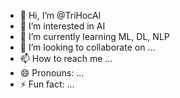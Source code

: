 - 👋 Hi, I’m @TriHocAI
- 👀 I’m interested in AI
- 🌱 I’m currently learning ML, DL, NLP
- 💞️ I’m looking to collaborate on ...
- 📫 How to reach me ...
- 😄 Pronouns: ... 
- ⚡ Fun fact: ...

<!---
TriHocAI/TriHocAI is a ✨ special ✨ repository because its `README.md` (this file) appears on your GitHub profile.
You can click the Preview link to take a look at your changes.
--->
